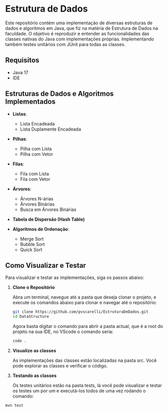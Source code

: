 # Estrutura de Dados

Este repositório contém uma implementação de diversas estruturas de dados e algoritmos em Java, que fiz na matéria de Estrutura de Dados na faculdade. O objetivo é reproduzir e entender as funcionalidades das classes nativas do Java com implementações próprias. Implementando também testes unitários com JUnit para todas as classes.

## Requisitos

- Java 17
- IDE

## Estruturas de Dados e Algoritmos Implementados

- **Listas**:

  - Lista Encadeada
  - Lista Duplamente Encadeada

- **Pilhas**:

  - Pilha com Lista
  - Pilha com Vetor

- **Filas**:

  - Fila com Lista
  - Fila com Vetor

- **Árvores**:

  - Árvores N-árias
  - Árvores Binárias
  - Busca em Árvores Binárias

- **Tabela de Dispersão (Hash Table)**

- **Algoritmos de Ordenação**:
  - Merge Sort
  - Bubble Sort
  - Quick Sort

## Como Visualizar e Testar

Para visualizar e testar as implementações, siga os passos abaixo:

1. **Clone o Repositório**

   Abra um terminal, navegue até a pasta que deseja clonar o projeto, e execute os comandos abaixo para clonar e navegar até o repositório:

   ```bash
   git clone https://github.com/pvscarelli/EstruturaDeDados.git
   cd DataStructure
   ```

   Agora basta digitar o comando para abrir a pasta actual, que é a root do projeto na sua IDE, no VScode o comando seria:

   ```bash
   code .
   ```

2. **Visualize as classes**

   As implementações das classes estão localizadas na pasta src. Você pode explorar as classes e verificar o código.

3. **Testando as classes**

   Os testes unitários estão na pasta tests, lá você pode visualizar e testar os testes um por um e executá-los todos de uma vez rodando o comando:

```bash
mvn test
```
